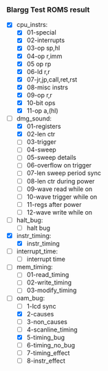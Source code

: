 ### Blargg Test ROMS result
 - [x] cpu_instrs:
	- [x] 01-special
	- [x] 02-interrupts
	- [x] 03-op sp,hl
	- [x] 04-op r,imm
	- [x] 05 op rp
	- [x] 06-ld r,r
	- [x] 07-jr,jp,call,ret,rst
	- [x] 08-misc instrs
	- [x] 09-op r,r
	- [x] 10-bit ops
	- [x] 11-op a,(hl)
 - [ ] dmg_sound:
	- [x] 01-registers
	- [x] 02-len ctr
	- [ ] 03-trigger
	- [ ] 04-sweep
	- [ ] 05-sweep details
	- [ ] 06-overflow on trigger
	- [ ] 07-len sweep period sync
	- [ ] 08-len ctr during power
	- [ ] 09-wave read while on
	- [ ] 10-wave trigger while on
	- [ ] 11-regs after power
	- [ ] 12-wave write while on
 - [ ] halt_bug:
	- [ ] halt bug
 - [x] instr_timing:
	- [x] instr_timing
 - [ ] interrupt_time:
	- [ ] interrupt time
 - [ ] mem_timing:
	- [ ] 01-read_timing
	- [ ] 02-write_timing
	- [ ] 03-modify_timing
 - [ ] oam_bug:
	- [ ] 1-lcd sync
	- [x] 2-causes
	- [ ] 3-non_causes
	- [ ] 4-scanline_timing
	- [x] 5-timing_bug
	- [ ] 6-timing_no_bug
	- [ ] 7-timing_effect
	- [ ] 8-instr_effect
